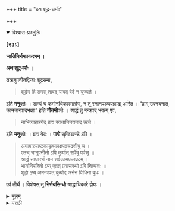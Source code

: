 +++
title = "०१ शुद्र-धर्माः"

+++


<details open><summary>विश्वास-प्रस्तुतिः</summary>

**[२३८]**

**जातिनिर्णयप्रकरणम् ।**

**अथ शूद्रधर्माः ।**

तत्रानुपनीतद्विजाः शूद्रसमाः, 

> शूद्रेण हि समस् तावद् यावद् वेदे न युज्यते ।

इति **मनू**क्तेः । साम्यं च कर्मानधिकारमात्रेण, न तु स्नानपञ्चयज्ञाद्य् अस्ति । “प्राग् उपनयनात् कामचारवादभक्षाः” इति **गौतमो**क्तेः । श्राद्धं तु मन्त्रवद् भवत्य् एव,

> नाभिव्याहारयेद् ब्रह्म स्वधानिनयनाद् ऋते ।

इति **मनू**क्तेः । ब्रह्म वेदः । **पाद्मे** सृष्टिखण्डे ऽपि ।

> अमावास्याष्टकाकृष्णपक्षपञ्चदशीषु च ।  
एतच् चानुपनीतो ऽपि कुर्यात् सर्वेषु पर्वसु ॥  
श्राद्धं साधारणं नाम सर्वकामफलप्रदम् ।  
भार्याविरहितो ऽप्य् एतत् प्रवासस्थो ऽपि नित्यशः ॥  
शूद्रो ऽप्य् अमन्त्रवत् कुर्याद् अनेन विधिना बुधः ॥

एवं तीर्थे । विशेषस् तु **निर्णयसिन्धौ** श्राद्धाधिकारे ज्ञेयः ।
</details>

<details><summary>मूलम्</summary>

**[२३८]**

**जातिनिर्णयप्रकरणम् ।**

**अथ शूद्रधर्माः ।**

तत्रानुपनीतद्विजाः शूद्रसमाः, 

> शूद्रेण हि समस् तावद् यावद् वेदे न युज्यते ।

इति **मनू**क्तेः । साम्यं च कर्मानधिकारमात्रेण, न तु स्नानपञ्चयज्ञाद्य् अस्ति । “प्राग् उपनयनात् कामचारवादभक्षाः” इति **गौतमो**क्तेः । श्राद्धं तु मन्त्रवद् भवत्य् एव,

> नाभिव्याहारयेद् ब्रह्म स्वधानिनयनाद् ऋते ।

इति **मनू**क्तेः । ब्रह्म वेदः । **पाद्मे** सृष्टिखण्डे ऽपि ।

> अमावास्याष्टकाकृष्णपक्षपञ्चदशीषु च ।  
एतच् चानुपनीतो ऽपि कुर्यात् सर्वेषु पर्वसु ॥  
श्राद्धं साधारणं नाम सर्वकामफलप्रदम् ।  
भार्याविरहितो ऽप्य् एतत् प्रवासस्थो ऽपि नित्यशः ॥  
शूद्रो ऽप्य् अमन्त्रवत् कुर्याद् अनेन विधिना बुधः ॥

एवं तीर्थे । विशेषस् तु **निर्णयसिन्धौ** श्राद्धाधिकारे ज्ञेयः । 
</details>

<details><summary>मराठी</summary>

आतां शूद्रधर्म साङ्गतो. 

त्याम्त अनुपनीत द्विन शूद्रतुल्य आहेत. कारण, " जोपर्यम्त उपनयन होऊन, वेदयुक्त आला नाही तोपर्यम्त ब्राह्मणगोत्रज असूनही, शूद्रतुल्य आहे,' असी मनूक्ति आहे. हे अनुपनीत द्विजाञ्चे शूद्रांशी साम्य केवळ कर्माच्या अनधिकारापुरते आहे. अनुपनीतास ममन्त्रक स्नान, व पञ्चमहायज्ञादिक करण्याचा अधिकार नाही; कारण, “ उपनयनापूर्वी यथेच्छ वागणे, बोलणें व अभक्ष्य ( कान्दा लसूण इत्यादि ) भक्षण करणं ही असतात, " अशी गौतमोक्ति आहे. अनुपनीताम्स जर श्राद्ध करण्याचा प्रसङ्ग येईल तर तं समन्त्रक होते, कारण, "उपनयनापूर्वी श्राद्धावाञ्चून इतरत्र वेदमन्त्र मणूं नये," अमी मनूक्ति आहे. पद्मपुराणाम्त सृष्टिखण्डान्त-" अमावास्या, तीन अष्टका, भाद्रपदकृष्णपक्ष, व पौर्णिमा या दिवसीं व इतर पर्वकालीं अनुपनीतान्नीही श्राद्ध करावम्. हे साधारण असून, सर्व इच्छित फल देणारे आहे. उपनयनानन्तर प्रवामाम्त किंवा स्त्रीरहित असेल तथापि हं नित्य क रावेम्. ज्ञात्या शूद्रानेंहि याच विधीने अमन्त्रक श्राद्ध करावेम्, '' असे साङ्गितलं आहे. हाच विधि तीर्थश्राद्धासहि लागू आहे. विशेष विचार निर्णयसिन्धूत श्राद्धाधिकाराम्त पहावा. 
</details>